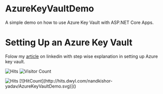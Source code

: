# AzureKeyVaultDemo

A simple demo on how to use Azure Key Vault with ASP.NET Core Apps.

# Setting Up an Azure Key Vault

Folow my [article](https://www.linkedin.com/pulse/how-use-azure-key-vault-aspnet-core-apps-nandkishor-yadav) on linkedin with step wise explanation in setting up Azure key vault.
 
![Hits](https://hitcounter.pythonanywhere.com/count/tag.svg?url=https%3A%2F%2Fgithub.com%2Fnandkishor-yadav%2FAzureKeyVaultDemo)
![Visitor Count](https://profile-counter.glitch.me/nandkishor-yadav/count.svg)

<img src="https://hitcounter.pythonanywhere.com/count/tag.svg?url=https%3A%2F%2Fgithub.com%2Fbrentvollebregt%2Fhit-counter" alt="Hits">
[![HitCount](http://hits.dwyl.com/nandkishor-yadav/AzureKeyVaultDemo.svg)]()
